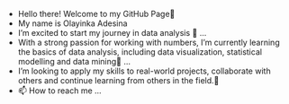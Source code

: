 - Hello there! Welcome to my GitHub Page👋
- My name is Olayinka Adesina
- I’m excited to start my journey in data analysis 👀  ...
- With a strong passion for working with numbers, I’m currently learning the basics of data analysis, including data visualization, statistical modelling and data mining🌱 ...
- I’m looking to apply my skills to real-world projects, collaborate with others and continue learning from others in the field.💞️  
- 📫 How to reach me ...
